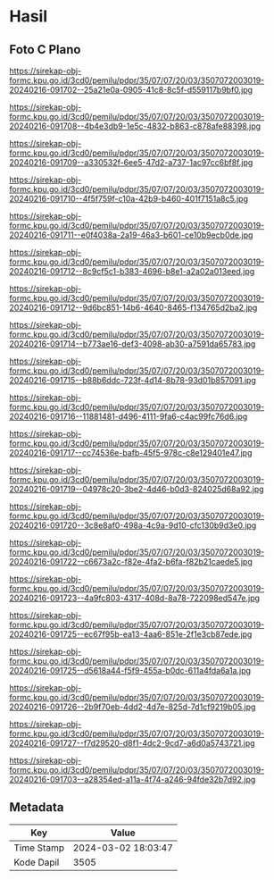 # Hasil

## Foto C Plano

https://sirekap-obj-formc.kpu.go.id/3cd0/pemilu/pdpr/35/07/07/20/03/3507072003019-20240216-091702--25a21e0a-0905-41c8-8c5f-d559117b9bf0.jpg

https://sirekap-obj-formc.kpu.go.id/3cd0/pemilu/pdpr/35/07/07/20/03/3507072003019-20240216-091708--4b4e3db9-1e5c-4832-b863-c878afe88398.jpg

https://sirekap-obj-formc.kpu.go.id/3cd0/pemilu/pdpr/35/07/07/20/03/3507072003019-20240216-091709--a330532f-6ee5-47d2-a737-1ac97cc6bf8f.jpg

https://sirekap-obj-formc.kpu.go.id/3cd0/pemilu/pdpr/35/07/07/20/03/3507072003019-20240216-091710--4f5f759f-c10a-42b9-b460-401f7151a8c5.jpg

https://sirekap-obj-formc.kpu.go.id/3cd0/pemilu/pdpr/35/07/07/20/03/3507072003019-20240216-091711--e0f4038a-2a19-46a3-b601-ce10b9ecb0de.jpg

https://sirekap-obj-formc.kpu.go.id/3cd0/pemilu/pdpr/35/07/07/20/03/3507072003019-20240216-091712--8c9cf5c1-b383-4696-b8e1-a2a02a013eed.jpg

https://sirekap-obj-formc.kpu.go.id/3cd0/pemilu/pdpr/35/07/07/20/03/3507072003019-20240216-091712--9d6bc851-14b6-4640-8465-f134765d2ba2.jpg

https://sirekap-obj-formc.kpu.go.id/3cd0/pemilu/pdpr/35/07/07/20/03/3507072003019-20240216-091714--b773ae16-def3-4098-ab30-a7591da65783.jpg

https://sirekap-obj-formc.kpu.go.id/3cd0/pemilu/pdpr/35/07/07/20/03/3507072003019-20240216-091715--b88b6ddc-723f-4d14-8b78-93d01b857091.jpg

https://sirekap-obj-formc.kpu.go.id/3cd0/pemilu/pdpr/35/07/07/20/03/3507072003019-20240216-091716--11881481-d496-4111-9fa6-c4ac99fc76d6.jpg

https://sirekap-obj-formc.kpu.go.id/3cd0/pemilu/pdpr/35/07/07/20/03/3507072003019-20240216-091717--cc74536e-bafb-45f5-978c-c8e129401e47.jpg

https://sirekap-obj-formc.kpu.go.id/3cd0/pemilu/pdpr/35/07/07/20/03/3507072003019-20240216-091719--04978c20-3be2-4d46-b0d3-824025d68a92.jpg

https://sirekap-obj-formc.kpu.go.id/3cd0/pemilu/pdpr/35/07/07/20/03/3507072003019-20240216-091720--3c8e8af0-498a-4c9a-9d10-cfc130b9d3e0.jpg

https://sirekap-obj-formc.kpu.go.id/3cd0/pemilu/pdpr/35/07/07/20/03/3507072003019-20240216-091722--c6673a2c-f82e-4fa2-b6fa-f82b21caede5.jpg

https://sirekap-obj-formc.kpu.go.id/3cd0/pemilu/pdpr/35/07/07/20/03/3507072003019-20240216-091723--4a9fc803-4317-408d-8a78-722098ed547e.jpg

https://sirekap-obj-formc.kpu.go.id/3cd0/pemilu/pdpr/35/07/07/20/03/3507072003019-20240216-091725--ec67f95b-ea13-4aa6-851e-2f1e3cb87ede.jpg

https://sirekap-obj-formc.kpu.go.id/3cd0/pemilu/pdpr/35/07/07/20/03/3507072003019-20240216-091725--d5618a44-f5f9-455a-b0dc-611a4fda6a1a.jpg

https://sirekap-obj-formc.kpu.go.id/3cd0/pemilu/pdpr/35/07/07/20/03/3507072003019-20240216-091726--2b9f70eb-4dd2-4d7e-825d-7d1cf9219b05.jpg

https://sirekap-obj-formc.kpu.go.id/3cd0/pemilu/pdpr/35/07/07/20/03/3507072003019-20240216-091727--f7d29520-d8f1-4dc2-9cd7-a6d0a5743721.jpg

https://sirekap-obj-formc.kpu.go.id/3cd0/pemilu/pdpr/35/07/07/20/03/3507072003019-20240216-091703--a28354ed-a11a-4f74-a246-94fde32b7d92.jpg


## Metadata

| Key        | Value               |
| ---------- | ------------------- |
| Time Stamp | 2024-03-02 18:03:47 |
| Kode Dapil | 3505                |




